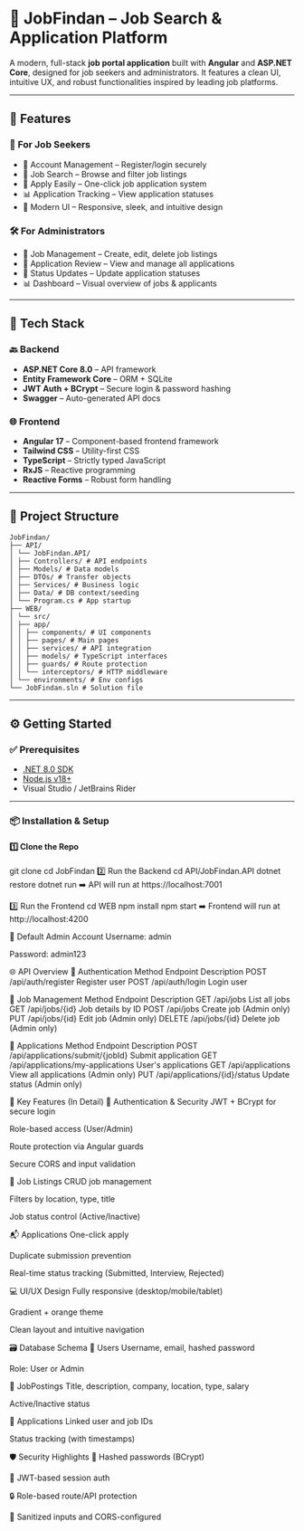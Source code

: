 # 🎯 JobFindan – Job Search & Application Platform

A modern, full-stack **job portal application** built with **Angular** and **ASP.NET Core**, designed for job seekers and administrators. It features a clean UI, intuitive UX, and robust functionalities inspired by leading job platforms.

---

## 🚀 Features

### 👤 For Job Seekers
- 🔐 Account Management – Register/login securely  
- 🔎 Job Search – Browse and filter job listings  
- 📩 Apply Easily – One-click job application system  
- 📊 Application Tracking – View application statuses  
- 🎨 Modern UI – Responsive, sleek, and intuitive design  

### 🛠️ For Administrators
- 📝 Job Management – Create, edit, delete job listings  
- 📁 Application Review – View and manage all applications  
- 🔄 Status Updates – Update application statuses  
- 📊 Dashboard – Visual overview of jobs & applicants  

---

## 🧰 Tech Stack

### 🔙 Backend
- **ASP.NET Core 8.0** – API framework  
- **Entity Framework Core** – ORM + SQLite  
- **JWT Auth + BCrypt** – Secure login & password hashing  
- **Swagger** – Auto-generated API docs  

### 🌐 Frontend
- **Angular 17** – Component-based frontend framework  
- **Tailwind CSS** – Utility-first CSS  
- **TypeScript** – Strictly typed JavaScript  
- **RxJS** – Reactive programming  
- **Reactive Forms** – Robust form handling  

---

## 📁 Project Structure
```
JobFindan/
├── API/
│ └── JobFindan.API/
│ ├── Controllers/ # API endpoints
│ ├── Models/ # Data models
│ ├── DTOs/ # Transfer objects
│ ├── Services/ # Business logic
│ ├── Data/ # DB context/seeding
│ └── Program.cs # App startup
├── WEB/
│ └── src/
│ ├── app/
│ │ ├── components/ # UI components
│ │ ├── pages/ # Main pages
│ │ ├── services/ # API integration
│ │ ├── models/ # TypeScript interfaces
│ │ ├── guards/ # Route protection
│ │ └── interceptors/ # HTTP middleware
│ └── environments/ # Env configs
└── JobFindan.sln # Solution file
```
---

## ⚙️ Getting Started

### ✅ Prerequisites
- [.NET 8.0 SDK](https://dotnet.microsoft.com/en-us/download)
- [Node.js v18+](https://nodejs.org/)
- Visual Studio / JetBrains Rider

---

### 📦 Installation & Setup

#### 1️⃣ Clone the Repo
git clone <repository-url>
cd JobFindan
2️⃣ Run the Backend
cd API/JobFindan.API
dotnet restore
dotnet run
➡️ API will run at https://localhost:7001

3️⃣ Run the Frontend
cd WEB
npm install
npm start
➡️ Frontend will run at http://localhost:4200

🔐 Default Admin Account
Username: admin

Password: admin123

🌐 API Overview
🔑 Authentication
Method	Endpoint	Description
POST	/api/auth/register	Register user
POST	/api/auth/login	Login user

📄 Job Management
Method	Endpoint	Description
GET	/api/jobs	List all jobs
GET	/api/jobs/{id}	Job details by ID
POST	/api/jobs	Create job (Admin only)
PUT	/api/jobs/{id}	Edit job (Admin only)
DELETE	/api/jobs/{id}	Delete job (Admin only)

📨 Applications
Method	Endpoint	Description
POST	/api/applications/submit/{jobId}	Submit application
GET	/api/applications/my-applications	User's applications
GET	/api/applications	View all applications (Admin only)
PUT	/api/applications/{id}/status	Update status (Admin only)

📌 Key Features (In Detail)
🔐 Authentication & Security
JWT + BCrypt for secure login

Role-based access (User/Admin)

Route protection via Angular guards

Secure CORS and input validation

🧾 Job Listings
CRUD job management

Filters by location, type, title

Job status control (Active/Inactive)

📬 Applications
One-click apply

Duplicate submission prevention

Real-time status tracking (Submitted, Interview, Rejected)

💻 UI/UX Design
Fully responsive (desktop/mobile/tablet)

Gradient + orange theme

Clean layout and intuitive navigation

🗃️ Database Schema
👤 Users
Username, email, hashed password

Role: User or Admin

💼 JobPostings
Title, description, company, location, type, salary

Active/Inactive status

📄 Applications
Linked user and job IDs

Status tracking (with timestamps)

🛡️ Security Highlights
🔐 Hashed passwords (BCrypt)

🔑 JWT-based session auth

🔒 Role-based route/API protection

🧼 Sanitized inputs and CORS-configured
